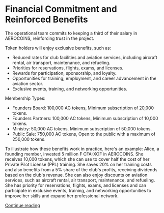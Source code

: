 # Financial Commitment and Reinforced Benefits

The operational team commits to keeping a third of their salary in AEROCOINS, reinforcing trust in the project.

Token holders will enjoy exclusive benefits, such as:
- Reduced rates for club facilities and aviation services, including aircraft rental, air transport, maintenance, and refueling.
- Priorities for reservations, flights, exams, and licenses.
- Rewards for participation, sponsorship, and loyalty.
- Opportunities for training, employment, and career advancement in the aviation sector.
- Exclusive events, training, and networking opportunities.

Membership Types:
- Founders Board: 100,000 AC tokens, Minimum subscription of 20,000 tokens.
- Founders Partners: 100,000 AC tokens, Minimum subscription of 10,000 tokens.
- Ministry: 50,000 AC tokens, Minimum subscription of 50,000 tokens.
- Public Sale: 750,000 AC tokens, Open to the public with a maximum of 250,000 tokens.

To illustrate how these benefits work in practice, here's an example:
Alice, a founding member, invested 5 million F CFA-XOF in AEROCOINS. She receives 10,000 tokens, which she can use to cover half the cost of her Private Pilot License (PPL) training. She saves 20% on her training costs and also benefits from a 5% share of the club's profits, receiving dividends based on the club's revenue. She can also enjoy discounts on aviation services, such as aircraft rental, air transport, maintenance, and refueling. She has priority for reservations, flights, exams, and licenses and can participate in exclusive events, training, and networking opportunities to improve her skills and expand her professional network.

[Continue reading](sustainability-and-social-responsibility.md)
